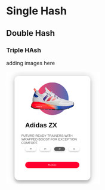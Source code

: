 # Single Hash

## Double Hash

### Triple HAsh

adding images here

<img src="./ready-pic.png" width="50%" style="margin-left:auto,margin-right:auto">

